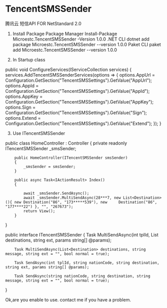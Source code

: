 # TencentSMSSender
腾讯云 短信API FOR NetStandard 2.0

1. Install Package
Package Manager
Install-Package Microestc.TencentSMSSender -Version 1.0.0
.NET CLI
dotnet add package Microestc.TencentSMSSender --version 1.0.0
Paket CLI
paket add Microestc.TencentSMSSender --version 1.0.0

2. In Startup class

public void ConfigureServices(IServiceCollection services)
{
   services.AddTencentSMSSenderServices(options =>
            {
                options.AppUrl = Configuration.GetSection("TencentSMSSettings").GetValue<string>("AppUrl");
                options.AppId = Configuration.GetSection("TencentSMSSettings").GetValue<string>("AppId");
                options.AppKey = Configuration.GetSection("TencentSMSSettings").GetValue<string>("AppKey");
                options.Sign = Configuration.GetSection("TencentSMSSettings").GetValue<string>("Sign");
                options.Extend = Configuration.GetSection("TencentSMSSettings").GetValue<string>("Extend");
            });
}
  
3. Use ITencentSMSSender

public class HomeController : Controller
{
        private readonly ITencentSMSSender _smsSender;

        public HomeController(ITencentSMSSender smsSender)
        {
            _smsSender = smsSender;
        }

        public async Task<IActionResult> Index()
        {
        
            await _smsSender.SendAsync();
            await _smsSender.MultiSendAsync(28***7, new List<Destination>(){ new Destination("86", "173*****539"), new     Destination("86", "177****22") }, "", "267673");
            return View();
        }
}

public interface ITencentSMSSender
{
        Task MultiSendAsync(int tplId, List<Destination> destinations, string ext, params string[] @params);
            
        Task MultiSendAsync(List<Destination> destinations, string message, string ext = "", bool normal = true);
        
        Task SendAsync(int tplId, string nationCode, string destination, string ext, params string[] @params);
        
        Task SendAsync(string nationCode, string destination, string message, string ext = "", bool normal = true);
}


Ok,are you enable to use. contact me if you have a problem.
